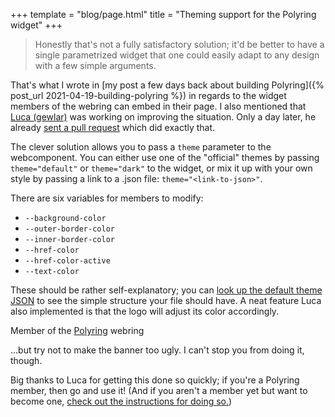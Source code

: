 +++
template = "blog/page.html"
title =  "Theming support for the Polyring widget"
+++

> Honestly that's not a fully satisfactory solution; it'd be better to have a single parametrized widget that one could easily adapt to any design with a few simple arguments.

That's what I wrote in [my post a few days back about building Polyring]({% post_url 2021-04-19-building-polyring %}) in regards to the widget members of the webring can embed in their page. I also mentioned that [Luca (gewlar)](https://ateon.ch/) was working on improving the situation. Only a day later, he already [sent a pull request](https://github.com/XYQuadrat/polyring/pull/11) which did exactly that.

The clever solution allows you to pass a `theme` parameter to the webcomponent. You can either use one of the "official" themes by passing `theme="default"` or `theme="dark"` to the widget, or mix it up with your own style by passing a link to a .json file: `theme="<link-to-json>"`.

There are six variables for members to modify:
* `--background-color`
* `--outer-border-color`
* `--inner-border-color`
* `--href-color`
* `--href-color-active`
* `--text-color`

These should be rather self-explanatory; you can [look up the default theme JSON](https://xyquadrat.ch/polyring/assets/themes/default.json) to see the simple structure your file should have. A neat feature Luca also implemented is that the logo will adjust its color accordingly.

<webring-banner theme="https://xyquadrat.ch/polyring/assets/themes/ugly.json">
    <p>Member of the <a href="https://xyquadrat.ch/polyring">Polyring</a> webring</p>
</webring-banner>
<script async src="https://xyquadrat.ch/polyring/embed.js" charset="utf-8"></script>
<p></p>

...but try not to make the banner too ugly. I can't stop you from doing it, though.

Big thanks to Luca for getting this done so quickly; if you're a Polyring member, then go and use it! (And if you aren't a member yet but want to become one, [check out the instructions for doing so.](https://xyquadrat.ch/polyring/))